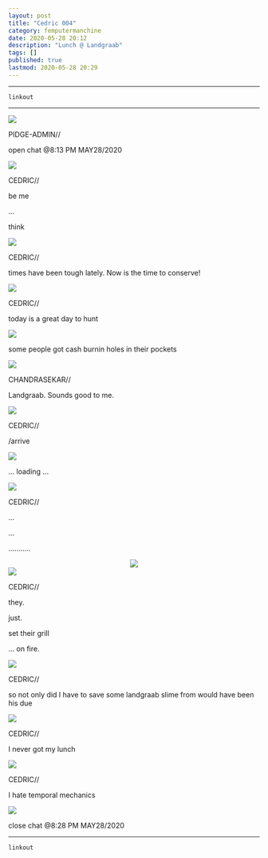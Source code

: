 ```yaml
---
layout: post
title: "Cedric 004"
category: femputermanchine
date: 2020-05-28 20:12
description: "Lunch @ Landgraab"
tags: []
published: true
lastmod: 2020-05-28 20:29
---
```


*****

`linkout`

*****

<div class="chat-box">
<img src="{{ site.url }}/assets/tb/pidge.jpg" class="chat-portrait" />
<p class="ppl-sez">PIDGE-ADMIN//</p>
<p class="ppl-sez">open chat @8:13 PM MAY28/2020</p>
</div>

<div class="chat-box">
<img src="{{ site.url }}/assets/tb/cedric.jpg" class="chat-portrait" />
<p class="ppl-sez">CEDRIC//</p>
<p class="ppl-sez">be me</p>
<p class="ppl-sez">...</p>
<p class="ppl-sez">think</p>
</div>

<div class="chat-box">
<img src="{{ site.url }}/assets/tb/cedric-focus.jpg" class="chat-portrait" />
<p class="ppl-sez">CEDRIC//</p>
<p class="ppl-sez">times have been tough lately. Now is the time to conserve!</p>
</div>

<div class="chat-box">
<img src="{{ site.url }}/assets/tb/cedric-talkin.jpg" class="chat-portrait" />
<p class="ppl-sez">CEDRIC//</p>
<p class="ppl-sez">today is a great day to hunt</p>
</div>

<div class="chat-box">
<img src="{{ site.url }}/assets/tb/charlotte.jpg" class="chat-portrait" />
<p class="ppl-sez">some people got cash burnin holes in their pockets</p>
</div>

<div class="chat-box">
<img src="{{ site.url }}/assets/tb/chandrasekar.jpg" class="chat-portrait" />
<p class="ppl-sez">CHANDRASEKAR//</p>
<p class="ppl-sez">Landgraab. Sounds good to me.</p>
</div>

<div class="chat-box">
<img src="{{ site.url }}/assets/tb/cedric.jpg" class="chat-portrait" />
<p class="ppl-sez">CEDRIC//</p>
<p class="ppl-sez">/arrive</p>
</div>

<div class="chat-box">
<img src="{{ site.url }}/assets/tb/loading.jpg" class="chat-portrait" />
<p class="ppl-sez">... loading ...</p>
</div>

<div class="chat-box">
<img src="{{ site.url }}/assets/tb/cedric.jpg" class="chat-portrait" />
<p class="ppl-sez">CEDRIC//</p>
<p class="ppl-sez">...</p>
<p class="ppl-sez">...</p>
<p class="ppl-sez">...........</p>
</div>

<center><img src="{{ site.url }}/assets/img/cedric-sees-fire.jpg"  /></center>

<div class="chat-box">
<img src="{{ site.url }}/assets/tb/cedric-tense.jpg" class="chat-portrait" />
<p class="ppl-sez">CEDRIC//</p>
<p class="ppl-sez">they. </p>
<p class="ppl-sez">just. </p>
<p class="ppl-sez">set their grill</p>
<p class="ppl-sez">... on fire.</p>
</div>

<div class="chat-box">
<img src="{{ site.url }}/assets/tb/cedric-very-tense.jpg" class="chat-portrait" />
<p class="ppl-sez">CEDRIC//</p>
<p class="ppl-sez">so not only did I have to save some landgraab slime from would have been his due</p>
</div>

<div class="chat-box">
<img src="{{ site.url }}/assets/tb/cedric-tense.jpg" class="chat-portrait" />
<p class="ppl-sez">CEDRIC//</p>
<p class="ppl-sez">I never got my lunch</p>
</div>

<div class="chat-box">
<img src="{{ site.url }}/assets/tb/cedric-tense-flowers.jpg" class="chat-portrait" />
<p class="ppl-sez">CEDRIC//</p>
<p class="ppl-sez">I hate temporal mechanics</p>
</div>

<div class="chat-box">
<img src="{{ site.url }}/assets/tb/foufle.jpg" class="chat-portrait" />
<p class="ppl-sez">close chat @8:28 PM MAY28/2020</p>
</div>


*****
`linkout`
